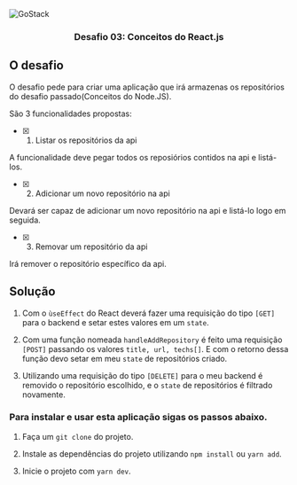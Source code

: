 <img alt="GoStack" src="https://storage.googleapis.com/golden-wind/bootcamp-gostack/header-desafios-new.png" />

<h3 align="center">
  Desafio 03: Conceitos do React.js
</h3>

## O desafio 

O desafio pede para criar uma aplicação que irá armazenas os repositórios do desafio passado(Conceitos do Node.JS).

São 3 funcionalidades propostas: 

- [x] 1. Listar os repositórios da api

A funcionalidade deve pegar todos os reposiórios contidos na api e listá-los.

- [x] 2. Adicionar um novo repositório na api

Devará ser capaz de adicionar um novo repositório na api e listá-lo logo em seguida. 

- [x] 3. Removar um repositório da api

Irá remover o repositório específico da api. 

## Solução

1. Com o ```ùseEffect``` do React deverá fazer uma requisição do tipo ```[GET]``` para o backend e setar estes valores em um ```state```.

2. Com uma função nomeada ```handleAddRepository``` é feito uma requisição ```[POST]``` passando os valores ```title, url, techs[]```. E com o retorno dessa função devo setar em meu ```state``` de repositórios criado.

3. Utilizando uma requisição do tipo ```[DELETE]``` para o meu backend é removido o repositório escolhido, e o ```state``` de repositórios é filtrado novamente.

### Para instalar e usar esta aplicação sigas os passos abaixo.

1. Faça um ```git clone``` do projeto.

2. Instale as dependências do projeto utilizando ```npm install``` ou ```yarn add```.

3. Inicie o projeto com ```yarn dev```.
